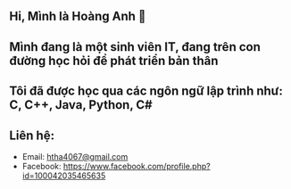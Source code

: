 ## Hi, Mình là Hoàng Anh 👋
## Mình đang là một sinh viên IT, đang trên con đường học hỏi để phát triển bản thân
## Tôi đã được học qua các ngôn ngữ lập trình như: C, C++, Java, Python, C#
## Liên hệ:
- Email: htha4067@gmail.com
- Facebook: https://www.facebook.com/profile.php?id=100042035465635

<!--
**hthoanganh/hthoanganh** is a ✨ _special_ ✨ repository because its `README.md` (this file) appears on your GitHub profile.

Here are some ideas to get you started:

- 🔭 I’m currently working on ...
- 🌱 I’m currently learning ...
- 👯 I’m looking to collaborate on ...
- 🤔 I’m looking for help with ...
- 💬 Ask me about ...
- 📫 How to reach me: ...
- 😄 Pronouns: ...
- ⚡ Fun fact: ...
-->
